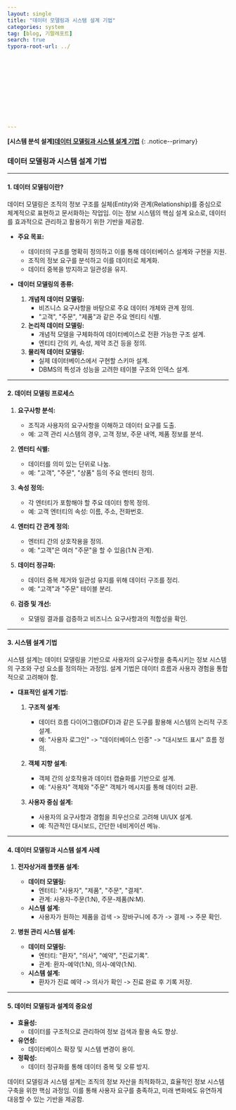 ```yaml
---
layout: single
title: "데이터 모델링과 시스템 설계 기법"
categories: system
tag: [blog, 기말레포트]
search: true
typora-root-url: ../












---
```




**[**시스템 분석 설계**]**[**데이터 모델링과 시스템 설계 기법**](https://park-chanyeong.github.io)
{: .notice--primary}



### **데이터 모델링과 시스템 설계 기법**

---

#### **1. 데이터 모델링이란?**

데이터 모델링은 조직의 정보 구조를 실체(Entity)와 관계(Relationship)를 중심으로 체계적으로 표현하고 문서화하는 작업임. 이는 정보 시스템의 핵심 설계 요소로, 데이터를 효과적으로 관리하고 활용하기 위한 기반을 제공함.

- **주요 목표:**
  - 데이터의 구조를 명확히 정의하고 이를 통해 데이터베이스 설계와 구현을 지원.
  - 조직의 정보 요구를 분석하고 이를 데이터로 체계화.
  - 데이터 중복을 방지하고 일관성을 유지.

- **데이터 모델링의 종류:**
  1. **개념적 데이터 모델링:**
     - 비즈니스 요구사항을 바탕으로 주요 데이터 개체와 관계 정의.
     - "고객", "주문", "제품"과 같은 주요 엔티티 식별.
  2. **논리적 데이터 모델링:**
     - 개념적 모델을 구체화하여 데이터베이스로 전환 가능한 구조 설계.
     - 엔티티 간의 키, 속성, 제약 조건 등을 정의.
  3. **물리적 데이터 모델링:**
     - 실제 데이터베이스에서 구현할 스키마 설계.
     - DBMS의 특성과 성능을 고려한 테이블 구조와 인덱스 설계.

---

#### **2. 데이터 모델링 프로세스**

1. **요구사항 분석:**
   - 조직과 사용자의 요구사항을 이해하고 데이터 요구를 도출.
   - 예: 고객 관리 시스템의 경우, 고객 정보, 주문 내역, 제품 정보를 분석.

2. **엔터티 식별:**
   - 데이터를 의미 있는 단위로 나눔.
   - 예: "고객", "주문", "상품" 등의 주요 엔터티 정의.

3. **속성 정의:**
   - 각 엔터티가 포함해야 할 주요 데이터 항목 정의.
   - 예: 고객 엔터티의 속성: 이름, 주소, 전화번호.

4. **엔터티 간 관계 정의:**
   - 엔터티 간의 상호작용을 정의.
   - 예: "고객"은 여러 "주문"을 할 수 있음(1:N 관계).

5. **데이터 정규화:**
   - 데이터 중복 제거와 일관성 유지를 위해 데이터 구조를 정리.
   - 예: "고객"과 "주문" 테이블 분리.

6. **검증 및 개선:**
   - 모델링 결과를 검증하고 비즈니스 요구사항과의 적합성을 확인.

---

#### **3. 시스템 설계 기법**

시스템 설계는 데이터 모델링을 기반으로 사용자의 요구사항을 충족시키는 정보 시스템의 구조와 구성 요소를 정의하는 과정임. 설계 기법은 데이터 흐름과 사용자 경험을 통합적으로 고려해야 함.

- **대표적인 설계 기법:**
  1. **구조적 설계:**
     - 데이터 흐름 다이어그램(DFD)과 같은 도구를 활용해 시스템의 논리적 구조 설계.
     - 예: "사용자 로그인" -> "데이터베이스 인증" -> "대시보드 표시" 흐름 정의.

  2. **객체 지향 설계:**
     - 객체 간의 상호작용과 데이터 캡슐화를 기반으로 설계.
     - 예: "사용자" 객체와 "주문" 객체가 메시지를 통해 데이터 교환.

  3. **사용자 중심 설계:**
     - 사용자의 요구사항과 경험을 최우선으로 고려해 UI/UX 설계.
     - 예: 직관적인 대시보드, 간단한 네비게이션 메뉴.

---

#### **4. 데이터 모델링과 시스템 설계 사례**

1. **전자상거래 플랫폼 설계:**
   - **데이터 모델링:**
     - 엔터티: "사용자", "제품", "주문", "결제".
     - 관계: 사용자-주문(1:N), 주문-제품(N:M).
   - **시스템 설계:**
     - 사용자가 원하는 제품을 검색 -> 장바구니에 추가 -> 결제 -> 주문 확인.

2. **병원 관리 시스템 설계:**
   - **데이터 모델링:**
     - 엔터티: "환자", "의사", "예약", "진료기록".
     - 관계: 환자-예약(1:N), 의사-예약(1:N).
   - **시스템 설계:**
     - 환자가 진료 예약 -> 의사가 확인 -> 진료 완료 후 기록 저장.

---

#### **5. 데이터 모델링과 설계의 중요성**

- **효율성:**
  - 데이터를 구조적으로 관리하여 정보 검색과 활용 속도 향상.
- **유연성:**
  - 데이터베이스 확장 및 시스템 변경이 용이.
- **정확성:**
  - 데이터 정규화를 통해 데이터 중복 및 오류 방지.

데이터 모델링과 시스템 설계는 조직의 정보 자산을 최적화하고, 효율적인 정보 시스템 구축을 위한 핵심 과정임. 이를 통해 사용자 요구를 충족하고, 미래 변화에도 유연하게 대응할 수 있는 기반을 제공함.